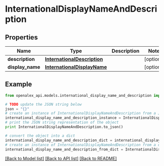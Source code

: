# InternationalDisplayNameAndDescription


## Properties
Name | Type | Description | Notes
------------ | ------------- | ------------- | -------------
**description** | [**InternationalDescription**](InternationalDescription.md) |  | [optional] 
**display_name** | [**InternationalDisplayName**](InternationalDisplayName.md) |  | [optional] 

## Example

```python
from openalex_api.models.international_display_name_and_description import InternationalDisplayNameAndDescription

# TODO update the JSON string below
json = "{}"
# create an instance of InternationalDisplayNameAndDescription from a JSON string
international_display_name_and_description_instance = InternationalDisplayNameAndDescription.from_json(json)
# print the JSON string representation of the object
print InternationalDisplayNameAndDescription.to_json()

# convert the object into a dict
international_display_name_and_description_dict = international_display_name_and_description_instance.to_dict()
# create an instance of InternationalDisplayNameAndDescription from a dict
international_display_name_and_description_from_dict = InternationalDisplayNameAndDescription.from_dict(international_display_name_and_description_dict)
```
[[Back to Model list]](../README.md#documentation-for-models) [[Back to API list]](../README.md#documentation-for-api-endpoints) [[Back to README]](../README.md)



